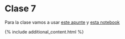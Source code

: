 # Clase 7
Para la clase vamos a usar [este apunte](./clase-07.ipynb) y [esta notebook](./clase-07.md)

{% include additional_content.html %}
